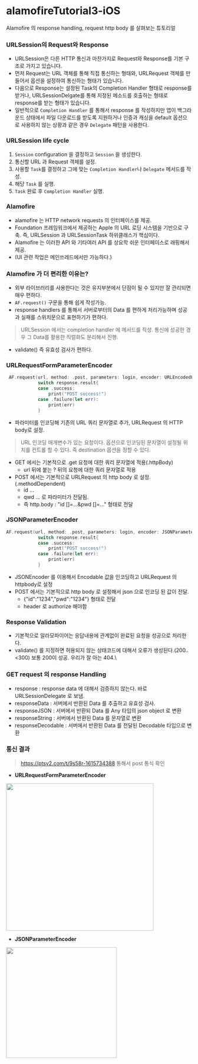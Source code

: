 # alamofireTutorial3-iOS
Alamofire 의 response handling, request http body 를 살펴보는 튜토리얼

### URLSession의 Request와 Response
- URLSession은 다른 HTTP 통신과 마찬가지로 Request와 Response를 기본 구조로 가지고 있습니다.
- 먼저 Request는 URL 객체를 통해 직접 통신하는 형태와, URLRequest 객체를 만들어서 옵션을 설정하여 통신하는 형태가 있습니다.
- 다음으로 Response는 설정된 Task의 Completion Handler 형태로 response를 받거나, URLSessionDelgate를 통해 지정된 메소드를 호출하는 형태로 response를 받는 형태가 있습니다.
 - 일반적으로 `Completion Handler` 를 통해서 response 를 작성하지만 앱이 백그라운드 상태에서 파일 다운로드를 받도록 지원하거나 인증과 캐싱을 default 옵션으로 사용하지 않는 상황과 같은 경우 `Delegate` 패턴을 사용한다.

### URLSession life cycle
1. `Session` configuration 을 결정하고 `Session` 을 생성한다.
2. 통신할 URL 과 Request 객체를 설정.
3. 사용할 `Task`를 결정하고 그에 맞는 `Completion Handler`나 `Delegate` 메서드를 작성.
4. 해당 `Task` 를 실행.
5. `Task` 완료 후 `Completion Handler` 실행.

### Alamofire
- alamofire 는 HTTP network requests 의 인터페이스를 제공.
- Foundation 프레임워크에서 제공하는 Apple 의 URL 로딩 시스템을 기반으로 구축. 즉, URLSession 과 URLSessionTask 하위클래스가 핵심이다.
- Alamofire 는 이러한 API 와 기타여러 API 를 상요학 쉬운 인터페이스로 래핑해서 제공.
- (UI 관련 작업은 메인쓰레드에서만 가능하다.)

### Alamofire 가 더 편리한 이유는?
- 외부 라이브러리를 사용한다는 것은 유지부분에서 단점이 될 수 있지만 잘 관리되면 매우 편하다.
- `AF.request()` 구문을 통해 쉽게 작성가능.
- response handlers 를 통해서 서버로부터의 Data 를 편하게 처리가능하며 성공과 실패를 스위치문으로 표현하기가 편하다.
> URLSession 에서는 completion handler 에 메서드를 작성. 통신에 성공한 경우 그 Data를 활용한 직렬화도 분리해서 진행.
-  validate() 즉 유효성 검사가 편하다.

### URLRequestFormParameterEncoder
```swift
 AF.request(url, method: .post, parameters: login, encoder: URLEncodedFormParameterEncoder.default).response { response in
            switch response.result{
            case .success:
                print("POST success!")
            case .failure(let err):
                print(err)
            }
```
- 파라미터를 인코딩해 기존의 URL 쿼리 문자열로 추가, URLRequest 의 HTTP body로 설정.
> URL 인코딩 매개변수가 있는 요청이다.
> 옵션으로 인코딩된 문자열이 설정될 위치를 컨트롤 할 수 있다. 즉 destination 옵션을 정할 수 있다.
- GET 에서는 기본적으로 .get 요청에 대한 쿼리 문자열에 적용(.httpBody)
  - url 뒤에 붙는 ? 뒤의 요청에 대한 쿼리 문자열로 적용
- POST 에서는 기본적으로 URLRequest 의 http body 로 설정.(.methodDependent)
  - id ...
  - qwd ... 로 파라미터가 전달됨.
  - 즉 http.body : "id []=...&pwd []=..." 형태로 전달

### JSONParameterEncoder
```swift
AF.request(url, method: .post, parameters: login, encoder: JSONParameterEncoder.default).response { response in
            switch response.result{
            case .success:
                print("POST success!")
            case .failure(let err):
                print(err)
            }
```
- JSONEncoder 를 이용해서 Encodable 값을 인코딩하고 URLRequest 의 httpbody로 설정
- POST 에서는 기본적으로 http body 로 설정해서 json 으로 인코딩 된 값이 전달.
  - {"id":"1234","pwd":"1234"} 형태로 전달
  - header 로 authorize 해야함

### Response Validation
- 기본적으로 알라모파이어는 응답내용에 관계없이 완료된 요청을 성공으로 처리한다.
- validate() 를 지정하면 허용되지 않는 상태코드에 대해서 오류가 생성된다.(200..<300) 보통 200이 성공. 우리가 잘 아는 404.\
        
### GET request 의 response Handling
- response : response data 에 대해서 검증하지 않는다. 바로 URLSessionDelegate 로 보냄.
- responseData : 서버에서 반환된 Data 를 추출하고 유효성 검사.
- responseJSON : 서버에서 반환되 Data 를 Any 타입의 json object 로 변환
- responseString : 서버에서 반환된 Data 를 문자열로 변환
- responseDecodable : 서버에서 반환된 Data 를 전달된 Decodable 타입으로 변환

### 통신 결과
> https://ptsv2.com/t/9s58r-1615734388 통해서 post 통식 확인
- **URLRequestFormParameterEncoder**

<img src = "https://user-images.githubusercontent.com/69136340/111075692-946a9400-852c-11eb-9b04-8d84f11b5ddf.png" width="400">

- **JSONParameterEncoder**

<img src = "https://user-images.githubusercontent.com/69136340/111075690-916fa380-852c-11eb-9108-9092fa398b6e.png" width="300">
